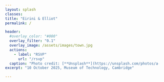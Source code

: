 ```yaml
---
layout: splash
classes:
title: "Eirini & Elliot"
permalink: /

header:
  #overlay_color: "#000"
  overlay_filter: "0.1"
  overlay_image: /assets/images/town.jpg
  actions:
    - label: "RSVP"
      url: "/rsvp"
  caption: "Photo credit: [**Unsplash**](https://unsplash.com/photos/a-city-street-filled-with-lots-of-tall-buildings-XIxZ9jzVnW8)"
excerpt: "10 October 2025, Museum of Technology, Cambridge"

---
```


